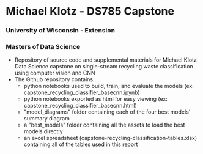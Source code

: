 # Michael Klotz - DS785 Capstone
### University of Wisconsin - Extension
### Masters of Data Science

 - Repository of source code and supplemental materials for Michael Klotz Data Science capstone on single-stream recycling waste classification using computer vision and CNN
 - The Github repository contains… 
   - python notebooks used to build, train, and evaluate the models (ex: capstone_recycling_classifier_basecnn.ipynb)
   - python notebooks exported as html for easy viewing (ex: capstone_recycling_classifier_basecnn.html)
   - "model_diagrams" folder containing each of the four best models' summary diagram
   - a "best_models" folder containing all the assets to load the best models directly
   - an excel spreadsheet (capstone-recycling-classification-tables.xlsx) containing all of the tables used in this report
